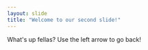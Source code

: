 ```yaml
---
layout: slide
title: "Welcome to our second slide!"
---
```


What's up fellas?
Use the left arrow to go back! 
